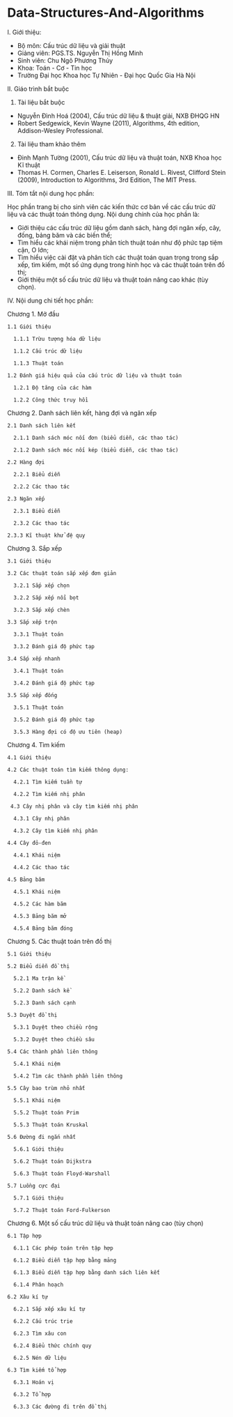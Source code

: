 # Data-Structures-And-Algorithms
I. Giới thiệu:
- Bộ môn: Cấu trúc dữ liệu và giải thuật
- Giảng viên: PGS.TS. Nguyễn Thị Hồng Minh
- Sinh viên: Chu Ngô Phương Thủy
- Khoa: Toán - Cơ - Tin học
- Trường Đại học Khoa học Tự Nhiên - Đại học Quốc Gia Hà Nội

II. Giáo trình bắt buộc

1. Tài liệu bắt buộc

- Nguyễn Đình Hoá (2004), Cấu trúc dữ liệu &amp; thuật giải, NXB ĐHQG HN
- Robert Sedgewick, Kevin Wayne (2011), Algorithms, 4th edition, Addison-Wesley Professional.

2. Tài liệu tham khảo thêm
- Đinh Mạnh Tường (2001), Cấu trúc dữ liệu và thuật toán, NXB Khoa học Kĩ thuật
- Thomas H. Cormen, Charles E. Leiserson, Ronald L. Rivest, Clifford Stein (2009), Introduction to Algorithms, 3rd Edition, The MIT Press.

III. Tóm tắt nội dung học phần:

Học phần trang bị cho sinh viên các kiến thức cơ bản về các cấu trúc dữ liệu và các thuật toán thông dụng. Nội dung chính của học phần là:
- Giới thiệu các cấu trúc dữ liệu gồm danh sách, hàng đợi ngăn xếp, cây, đống, bảng băm và các biến thể;
- Tìm hiểu các khái niệm trong phân tích thuật toán như độ phức tạp tiệm cận, O lớn;
- Tìm hiểu việc cài đặt và phân tích các thuật toán quan trọng trong sắp xếp, tìm kiếm, một số ứng dụng trong hình học và các thuật toán trên đồ thị;
- Giới thiệu một số cấu trúc dữ liệu và thuật toán nâng cao khác (tùy chọn).

IV. Nội dung chi tiết học phần:

Chương 1. Mở đầu

    1.1 Giới thiệu

      1.1.1 Trừu tượng hóa dữ liệu
      
      1.1.2 Cấu trúc dữ liệu
      
      1.1.3 Thuật toán
      
    1.2 Đánh giá hiệu quả của cấu trúc dữ liệu và thuật toán
    
      1.2.1 Độ tăng của các hàm
      
      1.2.2 Công thức truy hồi

Chương 2. Danh sách liên kết, hàng đợi và ngăn xếp

    2.1 Danh sách liên kết

      2.1.1 Danh sách móc nối đơn (biểu diễn, các thao tác)

      2.1.2 Danh sách móc nối kép (biểu diễn, các thao tác)

    2.2 Hàng đợi

      2.2.1 Biểu diễn

      2.2.2 Các thao tác

    2.3 Ngăn xếp

      2.3.1 Biểu diễn

      2.3.2 Các thao tác

    2.3.3 Kĩ thuật khử đệ quy

Chương 3. Sắp xếp

    3.1 Giới thiệu

    3.2 Các thuật toán sắp xếp đơn giản

      3.2.1 Sắp xếp chọn

      3.2.2 Sắp xếp nổi bọt

      3.2.3 Sắp xếp chèn

    3.3 Sắp xếp trộn

      3.3.1 Thuật toán

      3.3.2 Đánh giá độ phức tạp

    3.4 Sắp xếp nhanh

      3.4.1 Thuật toán

      3.4.2 Đánh giá độ phức tạp

    3.5 Sắp xếp đống

      3.5.1 Thuật toán

      3.5.2 Đánh giá độ phức tạp

      3.5.3 Hàng đợi có độ ưu tiên (heap)

Chương 4. Tìm kiếm

    4.1 Giới thiệu

    4.2 Các thuật toán tìm kiếm thông dụng:

      4.2.1 Tìm kiếm tuần tự

      4.2.2 Tìm kiếm nhị phân

     4.3 Cây nhị phân và cây tìm kiếm nhị phân

      4.3.1 Cây nhị phân

      4.3.2 Cây tìm kiếm nhị phân

    4.4 Cây đỏ-đen

      4.4.1 Khái niệm

      4.4.2 Các thao tác

    4.5 Bảng băm

      4.5.1 Khái niệm

      4.5.2 Các hàm băm

      4.5.3 Bảng băm mở

      4.5.4 Bảng băm đóng

Chương 5. Các thuật toán trên đồ thị

    5.1 Giới thiệu

    5.2 Biểu diễn đồ thị

      5.2.1 Ma trận kề

      5.2.2 Danh sách kề

      5.2.3 Danh sách cạnh

    5.3 Duyệt đồ thị

      5.3.1 Duyệt theo chiều rộng

      5.3.2 Duyệt theo chiều sâu

    5.4 Các thành phần liên thông

      5.4.1 Khái niệm

      5.4.2 Tìm các thành phần liên thông

    5.5 Cây bao trùm nhỏ nhất

      5.5.1 Khái niệm

      5.5.2 Thuật toán Prim

      5.5.3 Thuật toán Kruskal

    5.6 Đường đi ngắn nhất

      5.6.1 Giới thiệu

      5.6.2 Thuật toán Dijkstra

      5.6.3 Thuật toán Floyd-Warshall

    5.7 Luồng cực đại

      5.7.1 Giới thiệu

      5.7.2 Thuật toán Ford-Fulkerson

Chương 6. Một số cấu trúc dữ liệu và thuật toán nâng cao (tùy chọn)

    6.1 Tập hợp

      6.1.1 Các phép toán trên tập hợp

      6.1.2 Biểu diễn tập hợp bằng mảng

      6.1.3 Biểu diễn tập hợp bằng danh sách liên kết

      6.1.4 Phân hoạch

    6.2 Xâu kí tự

      6.2.1 Sắp xếp xâu kí tự

      6.2.2 Cấu trúc trie

      6.2.3 Tìm xâu con

      6.2.4 Biểu thức chính quy

      6.2.5 Nén dữ liệu

    6.3 Tìm kiếm tổ hợp

      6.3.1 Hoán vị

      6.3.2 Tổ hợp

      6.3.3 Các đường đi trên đồ thị
